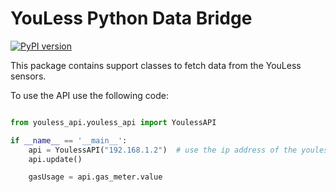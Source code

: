 # YouLess Python Data Bridge
[![PyPI version](https://badge.fury.io/py/youless-python-bridge.svg)](https://badge.fury.io/py/youless-python-bridge)

This package contains support classes to fetch data from the YouLess sensors.

To use the API use the following code:

```python

from youless_api.youless_api import YoulessAPI

if __name__ == '__main__':
    api = YoulessAPI("192.168.1.2")  # use the ip address of the youless device
    api.update()

    gasUsage = api.gas_meter.value

```